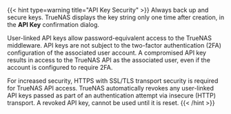 &NewLine;

{{< hint type=warning title="API Key Security" >}}
Always back up and secure keys.
TrueNAS displays the key string only one time after creation, in the **API Key** confirmation dialog.

User-linked API keys allow password-equivalent access to the TrueNAS middleware.
API keys are not subject to the two-factor authentication (2FA) configuration of the associated user account.
A compromised API key results in access to the TrueNAS API as the associated user, even if the account is configured to require 2FA.

For increased security, HTTPS with SSL/TLS transport security is required for TrueNAS API access.
TrueNAS automatically revokes any user-linked API keys passed as part of an authentication attempt via insecure (HTTP) transport.
A revoked API key, cannot be used until it is reset.
{{< /hint >}}
